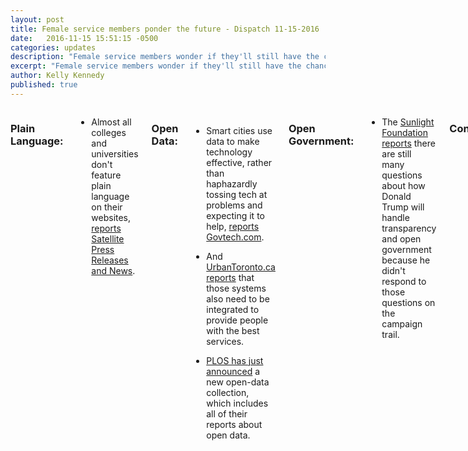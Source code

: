 ```yaml
---
layout: post
title: Female service members ponder the future - Dispatch 11-15-2016
date:   2016-11-15 15:51:15 -0500
categories: updates
description: "Female service members wonder if they'll still have the chance to serve in infantry rolls"
excerpt: "Female service members wonder if they'll still have the chance to serve in infantry rolls..."
author: Kelly Kennedy
published: true
---
```


<div class="row">
<div class="small-12 medium-9 medium-centered columns" markdown="1">

### Plain Language:

-  Almost all colleges and universities don't feature plain language on
their websites, [reports Satellite Press Releases and News](http://satprnews.com/2016/11/10/university-and-college-websites-are-struggling-to-learn-the-lessons-of-writing-in-plain-language/).

### Open Data:

-  Smart cities use data to make technology effective, rather than haphazardly tossing tech at problems and expecting it to help, [reports
Govtech.com](http://www.govtech.com/fs/Cool-Cities-Rely-on-Technology-Smart-Cities-Rely-on-Data-and-Partnerships.html).

-  And [UrbanToronto.ca reports](http://urbantoronto.ca/news/2016/11/intelligent-cities-summit-welcome-smart-city) that those systems also need to be integrated to provide people with the best services.

-  [PLOS has just announced](http://blogs.plos.org/biologue/2016/11/10/in-celebration-of-open-data/) a new open-data collection, which includes all of their reports about open data.

### Open Government:

-  The [Sunlight Foundation reports](https://sunlightfoundation.com/2016/11/10/the-trump-questions-what-will-transparency-and-open-government-look-like-in-the-next-white-house/)
there are still many questions about how Donald Trump will handle transparency and open government because he didn't respond to those questions on the campaign trail.

### Contracting:

-  Businesses in Sacramento are asking city governments to test new technologies before buying them, [reports the Sacramento Business Journal](http://www.bizjournals.com/sacramento/news/2016/11/11/tech-startups-lobby-for-alternative-model-of.html).

-  How will a Trump administration affect the contracting scene? Hard to
know, but there may be more outsourcing, [reports Washington Technology's
Nick Wakeman](https://washingtontechnology.com/blogs/editors-notebook/2016/11/trump-election-thoughts.aspx).

### Vet Politics:

-  As Donald Trump begins the transition to the presidency, female service
members wonder if they'll still have the chance to serve in infantry rolls, [reports
Military Times Andrew Tilghman](http://www.militarytimes.com/articles/donald-trump-women-combat-obama-military-policy?utm_source=3DSailthru&utm_medium=3Demail&utm_campaign=3DMil%20EBB%2011.14.16&utm_term=3DEditorial%20-%20Military%20-%20Early%20Bird%20Brief).

### Vet Love:

-  Vets make up one-third of the federal workforce, [reports Military Times'
Leo Shane](http://www.militarytimes.com/articles/veterans-federal-workforce-data?utm_source=3DSailthru&utm_medium=3Demail&utm_campaign=3DMil%20EBB%2011.14.16&utm_term=3DEditorial%20-%20Military%20-%20Early%20Bird%20Brief). This comes in part because of an Obama Administration policy to hire more Veterans.

-  Female Service Members say they don't feel civilians understand or value
their service, [reports Military Times' Leo Shane](http://www.militarytimes.com/articles/swan-survey-women-troops-vets?utm_source=3DSailthru&utm_medium=3Demail&utm_campaign=3DEarly%20Bird%20Brief%2011.15.2016&utm_term=3DEditorial%20-%20Military%20-%20Early%20Bird%20Brief).

-  [Outdoor magazine reports](http://www.outsideonline.com/2133021/6-gear-companies-support-our-veterans?utm_source=3Dwhatyoumissed&utm_medium=3Dnewsletter&utm_campaign=3D11112016&spMailingID=3D27046442&spUserID=3DOTc1ODIxNjY2NzYS1&spJobID=3D922267776&spReportId=3DOTIyMjY3Nzc2S0) on six gear companies that give back to Veterans. Anyone need new flip-flops?

### What we're reading:

-  [David Kadavy, author of *Design for Hackers*, argues](https://medium.com/the-mission/find-your-now-and-youll-never-procrastinate-again-e12cc11fe232#.yz9dblmbl) that you can't think of a day as having 24 hours if you want to break a procrastination habit.

-  Having a hard time avoiding social media? (It may be easier this week than others...) Consider replacing a Facebook habit with a book habit, [Kadavy writes for Medium](https://medium.com/the-mission/hijack-your-facebook-habit-with-a-book-reading-habit-d4bfb8a6c520#.qqaqaattv).